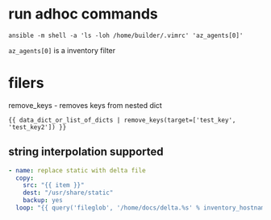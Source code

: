 # run adhoc commands

`ansible -m shell -a 'ls -loh /home/builder/.vimrc' 'az_agents[0]'`

`az_agents[0]` is a inventory filter

# filers

remove_keys - removes keys from nested dict

`{{ data_dict_or_list_of_dicts | remove_keys(target=['test_key', 'test_key2']) }}`


## string interpolation supported


```yaml
- name: replace static with delta file
  copy:
    src: "{{ item }}"
    dest: "/usr/share/static"
    backup: yes
  loop: "{{ query('fileglob', '/home/docs/delta.%s' % inventory_hostname) }}"   <<<<<<<<<<<<<<<<<<<<<<

```
